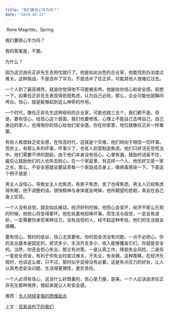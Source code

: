 ```yaml
---
title: "我们要担心华为吗？"
date: "2019-05-21"
---
```


 Rene Magritte，Spring

  

我们要担心华为吗？

我的答案是，不要。

为什么？

因为这交由任正非先生去担忧就行了。他是如此出色的企业家，他能找到办法度过难关。这种挑战，不是选中了华为，不是选中了任正非，可能其他人很难扛过去。

一个人到了最高境界，就是你觉得他不可能被击垮，他能给你信心和安全感。假想一下，如果任正非先生表现得悲观焦虑，认为自己必败，那么，企业可能也就瞬间垮台。信心，就是能够起到这么神奇的作用。

一个时代，像任正非先生这种级别的企业家，可能也就三五个，我们都不是。但是，要有信心，给信心这个层面，我们也要修炼，心理上不能自己击垮自己，自己身边的家人，也得用你的信心给他们安全感。你在你家里，地位就像任正非一样重要。

有些人极度缺乏安全感，在信息时代，这就是个灾难，他们倾向于相信一切坏事。而世上，有那么多的坏事，坏事少了，也有人刻意制造焦虑。他们只好活在恐慌当中。他们需要不停的鼓励，由于他们本身没有信心，心里有漏，鼓励的话留不住，最后让鼓励他们的人也失去耐心。在一个家庭里，有这样一个人，他恰好又是一家之长，那么，不安全感就会蔓延至每一个家庭成员身上，像病毒感染一下。下面这个例子就是：

男主人没信心，导致女主人也焦虑，有房子焦虑，卖了也得焦虑。男主人已经焦虑得失眠，他不调整的话，很快精神与身体就会垮掉，他所期望的悲剧，真会在自己身上实现。

一个人没有自信，就会如此被动，经济好的时候，他担心会变坏，经济不那么乐观的时候，他担心将变得更坏。他在执着地招唤坏事。而生活与投资，一定会有波折，一定需要你承受某种压力，没有自信的人，经不起这种考验，他们的生活就会很糟。

要有信心，暂时的低谷，信心尤其要有。你的现金流没有问题，一点不必担心。你的支出基本是固定的，房贷多少，生活开支多少，收入能够覆盖它们，你就是安全的。当然，你还会担心失业，那又有对策，一是认真工作，降低失业风险，二是存一笔安全资金，有利于你失业时度过难关。不失业，有余粮，这种策略，在经济乐观时，也该这么做，只不过，那时似乎显得没有必要。这是有点压力的好处，让人认真考虑安全问题，生活得更理性，更负责任。

一个人必须有信心，这没什么好商量的，信心是力量，是美。一个人应该追求任正非先生那种境界，想起来就让人有安全感。

  

推荐：[令人持续变强的思维起点](http://mp.weixin.qq.com/s?__biz=MjM5NDU0Mjk2MQ==&mid=2651628837&idx=1&sn=1643c95cb05e484ac1d258c8cdd9f075&chksm=bd7e213b8a09a82d3221896e23f8c0dc9695f60fa7fcb3b410cc1d8e0b766e487db1c4cb4e4d&scene=21#wechat_redirect)  

上文：[贸易谈判下的我们](http://mp.weixin.qq.com/s?__biz=MjM5NDU0Mjk2MQ==&mid=2651633544&idx=1&sn=22293242a74865631cd7d1b0c99dfe1e&chksm=bd7e33968a09ba80562e1edd3496bc374d57152a09e28fdf6435559d32c10a977f7c13310f1b&scene=21#wechat_redirect)
